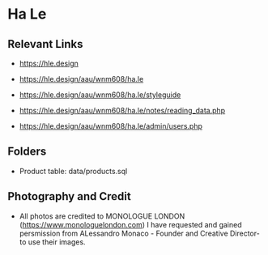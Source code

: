 # Ha Le

## Relevant Links
- https://hle.design
- https://hle.design/aau/wnm608/ha.le
- https://hle.design/aau/wnm608/ha.le/styleguide

- https://hle.design/aau/wnm608/ha.le/notes/reading_data.php
- https://hle.design/aau/wnm608/ha.le/admin/users.php


## Folders
- Product table:  data/products.sql

## Photography and Credit
- All photos are credited to MONOLOGUE LONDON (https://www.monologuelondon.com)
I have requested and gained persmission from ALessandro Monaco - Founder and Creative Director- to use their images. 